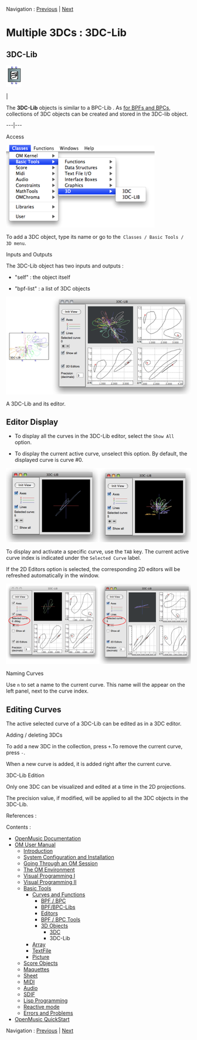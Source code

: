 
Navigation : [Previous](3DC "page précédente\(3DC\)") | [Next](ClassArray "Next\(Array\)")

# Multiple 3DCs : 3DC-Lib

## 3DC-Lib

![](../res/3DC-lib_icon.png)

|

The  **3DC-Lib** objects is similar to a  BPC-Lib . As [for BPFs and
BPCs](MultiBPF), collections of 3DC objects can be created and stored in
the  3DC-lib object.  
  
---|---  
  
Access

![](../res/3Dmenu.png)

To add a  3DC object, type its name or go to the` Classes / Basic Tools / 3D
menu`.

Inputs and Outputs

The 3DC-Lib object has two inputs and outputs :

  * "self" : the object itself

  * "bpf-list" : a list of 3DC objects

[![A 3DC-Lib and its editor.](../res/3dc-lib_1.png)](../res/3dc-lib.png
"Cliquez pour agrandir")

A 3DC-Lib and its editor.

## Editor Display

  * To display all the curves in the 3DC-Lib editor, select the `Show All` option. 

  * To display the current active curve, unselect this option. By default, the displayed curve is curve #0. 

[![](../res/showall_1.png)](../res/showall.png "Cliquez pour agrandir")

To display and activate a specific curve, use the `TAB` key. The current
active curve index is indicated under the `Selected Curve` label.

If the 2D Editors option is selected, the corresponding 2D editors will be
refreshed automatically in the window.

[![](../res/Switchto3D2_1.png)](../res/Switchto3D2.png "Cliquez pour
agrandir")

Naming Curves

Use `n` to set a name to the current curve. This name will the appear on the
left panel, next to the curve index.

## Editing Curves

The active selected curve of a 3DC-Lib can be edited as in a 3DC editor.

Adding / deleting 3DCs

To add a new 3DC in the collection, press `+`.To remove the current curve,
press `-`.

When a new curve is added, it is added right after the current curve.

3DC-Lib Edition

Only one 3DC can be visualized and edited at a time in the 2D projections.

The precision value, if modified, will be applied to all the 3DC objects in
the 3DC-Lib.

References :

Contents :

  * [OpenMusic Documentation](OM-Documentation)
  * [OM User Manual](OM-User-Manual)
    * [Introduction](00-Contents)
    * [System Configuration and Installation](Installation)
    * [Going Through an OM Session](Goingthrough)
    * [The OM Environment](Environment)
    * [Visual Programming I](BasicVisualProgramming)
    * [Visual Programming II](AdvancedVisualProgramming)
    * [Basic Tools](BasicObjects)
      * [Curves and Functions](CurvesAndFunctions)
        * [BPF / BPC](BPF-BPC)
        * [BPF/BPC-Libs](MultiBPF)
        * [Editors](BPFEditors)
        * [BPF / BPC Tools](Tools)
        * [3D Objects](3D)
          * [3DC](3DC)
          * 3DC-Lib
      * [Array](ClassArray)
      * [TextFile](textfile)
      * [Picture](Picture)
    * [Score Objects](ScoreObjects)
    * [Maquettes](Maquettes)
    * [Sheet](Sheet)
    * [MIDI](MIDI)
    * [Audio](Audio)
    * [SDIF](SDIF)
    * [Lisp Programming](Lisp)
    * [Reactive mode](Reactive)
    * [Errors and Problems](errors)
  * [OpenMusic QuickStart](QuickStart-Chapters)

Navigation : [Previous](3DC "page précédente\(3DC\)") | [Next](ClassArray "Next\(Array\)")

